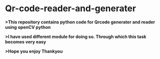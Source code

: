 # Qr-code-reader-and-generater

**>This repository contains python code for Qrcode generater and reader using openCV python**

**>I have used different module for doing so. Through which this task becomes very easy**

**>Hope you enjoy Thankyou**
